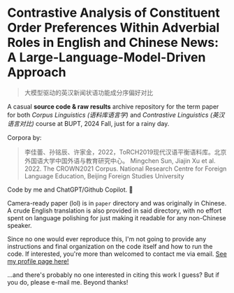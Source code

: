 # Contrastive Analysis of Constituent Order Preferences Within Adverbial Roles in English and Chinese News: A Large-Language-Model-Driven Approach

> 大模型驱动的英汉新闻状语功能成分序偏好对比

A casual **source code & raw results** archive repository for the term paper for both _Corpus Linguistics (语料库语言学)_ and _Contrastive Linguistics (英汉语言对比)_ course at BUPT, 2024 Fall, just for a rainy day.

Corpora by:

> 李佳蕾、孙铭辰、许家金，2022，ToRCH2019现代汉语平衡语料库。北京外国语大学中国外语与教育研究中心。
> Mingchen Sun, Jiajin Xu et al. 2022. The CROWN2021 Corpus. National Research Centre for Foreign Language Education, Beijing Foreign Studies University

Code by me and ChatGPT/Github Copilot. 🤪

Camera-ready paper (lol) is in `paper` directory and was originally in Chinese. A crude English translation is also provided in said directory, with no effort spent on language polishing for just making it readable for any non-Chinese speaker.

Since no one would ever reproduce this, I'm not going to provide any instructions and final organization on the code itself and how to run the code. If interested, you're more than welcomed to contact me via email. [See my profile page here!](https://rexera.github.io/about/)

...and there's probably no one interested in citing this work I guess? But if you do, please e-mail me. Beyond thanks!
